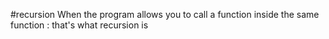 #recursion
When the program allows you to call a function inside the same function : that's what recursion is
